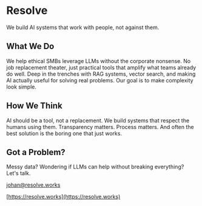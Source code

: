 # Resolve

We build AI systems that work with people, not against them.

## What We Do

We help ethical SMBs leverage LLMs without the corporate nonsense. No job replacement theater, just practical tools that amplify what teams already do well. Deep in the trenches with RAG systems, vector search, and making AI actually useful for solving real problems. Our goal is to make complexity look simple.

## How We Think

AI should be a tool, not a replacement. We build systems that respect the humans using them. Transparency matters. Process matters. And often the best solution is the boring one that just works.

## Got a Problem?

Messy data? Wondering if LLMs can help without breaking everything? Let's talk.

[johan@resolve.works](mailto:johan@resolve.works)

[https://resolve.works](https://resolve.works)
